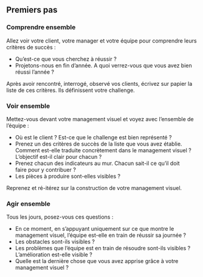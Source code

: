 ## Premiers pas

### Comprendre ensemble

Allez voir votre client, votre manager et votre équipe pour comprendre leurs critères de succès :

* Qu’est-ce que vous cherchez à réussir ? 
* Projetons-nous en fin d’année. A quoi verrez-vous que vous avez bien réussi l’année ?

Après avoir rencontré, interrogé, observé vos clients, écrivez sur papier la liste de ces critères. Ils définissent votre challenge.

### Voir ensemble

Mettez-vous devant votre management visuel et voyez avec l’ensemble de l’équipe :

* Où est le client ? Est-ce que le challenge est bien représenté ?
* Prenez un des critères de succès de la liste que vous avez établie. Comment est-elle traduite concrètement dans le management visuel ? L’objectif est-il clair pour chacun ?
* Prenez chacun des indicateurs au mur. Chacun sait-il ce qu’il doit faire pour y contribuer ? 
* Les pièces à produire sont-elles visibles ?

Reprenez et ré-itérez sur la construction de votre management visuel.

### Agir ensemble

Tous les jours, posez-vous ces questions :

* En ce moment, en s’appuyant uniquement sur ce que montre le management visuel, l’équipe est-elle en train de réussir sa journée ?
* Les obstacles sont-ils visibles ?
* Les problèmes que l’équipe est en train de résoudre sont-ils visibles ? L’amélioration est-elle visible ?
* Quelle est la dernière chose que vous avez apprise grâce à votre management visuel ?
